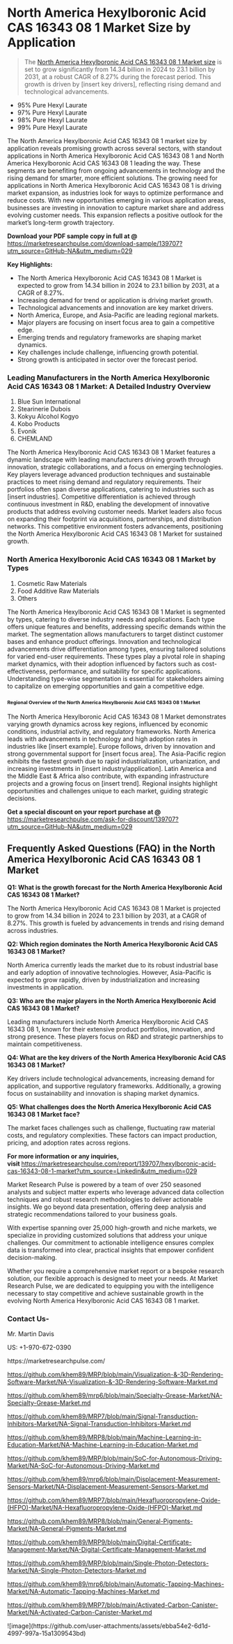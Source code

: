 <h1>North America Hexylboronic Acid CAS 16343 08 1 Market&nbsp;Size by Application</h1><blockquote><p>The <a href="https://marketresearchpulse.com/download-sample/139707?utm_source=GitHub-NA&amp;utm_medium=029">North America Hexylboronic Acid CAS 16343 08 1 Market size</a> is set to grow significantly from 14.34 billion in 2024 to 23.1 billion by 2031, at a robust CAGR of 8.27% during the forecast period. This growth is driven by [insert key drivers], reflecting rising demand and technological advancements.</p></blockquote><ul><li>95% Pure Hexyl Laurate <li> 97% Pure Hexyl Laurate <li> 98% Pure Hexyl Laurate <li> 99% Pure Hexyl Laurate</li></ul><p>The North America Hexylboronic Acid CAS 16343 08 1 market size by application reveals promising growth across several sectors, with standout applications in North America Hexylboronic Acid CAS 16343 08 1 and North America Hexylboronic Acid CAS 16343 08 1 leading the way. These segments are benefiting from ongoing advancements in technology and the rising demand for smarter, more efficient solutions. The growing need for applications in North America Hexylboronic Acid CAS 16343 08 1 is driving market expansion, as industries look for ways to optimize performance and reduce costs. With new opportunities emerging in various application areas, businesses are investing in innovation to capture market share and address evolving customer needs. This expansion reflects a positive outlook for the market’s long-term growth trajectory.</p><p><strong>Download your PDF sample copy in full at @ </strong><a href="https://marketresearchpulse.com/download-sample/139707?utm_source=GitHub-NA&amp;utm_medium=029">https://marketresearchpulse.com/download-sample/139707?utm_source=GitHub-NA&amp;utm_medium=029</a></p><p><strong>Key Highlights: </strong></p><ul><li>The North America Hexylboronic Acid CAS 16343 08 1 Market is expected to grow from 14.34 billion in 2024 to 23.1 billion by 2031, at a CAGR of 8.27%.</li><li>Increasing demand for trend or application is driving market growth.</li><li>Technological advancements and innovation are key market drivers.</li><li>North America, Europe, and Asia-Pacific are leading regional markets.</li><li>Major players are focusing on insert focus area to gain a competitive edge.</li><li>Emerging trends and regulatory frameworks are shaping market dynamics.</li><li>Key challenges include challenge, influencing growth potential.</li><li>Strong growth is anticipated in sector over the forecast period.</li></ul><h3>Leading Manufacturers in the North America Hexylboronic Acid CAS 16343 08 1 Market: A Detailed Industry Overview</h3><ol><li>Blue Sun International</li><li>Stearinerie Dubois</li><li>Kokyu Alcohol Kogyo</li><li>Kobo Products</li><li>Evonik</li><li>CHEMLAND</li></ol><div class="flex max-w-full flex-col flex-grow"><div class="min-h-8 text-message flex w-full flex-col items-end gap-2 whitespace-normal break-words [.text-message+&amp;]:mt-5" dir="auto" data-message-author-role="assistant" data-message-id="fd8432e4-4910-450d-b182-61b7bfb0a01f" data-message-model-slug="gpt-4o"><div class="flex w-full flex-col gap-1 empty:hidden first:pt-[3px]"><div class="markdown prose w-full break-words dark:prose-invert light"><p>The North America Hexylboronic Acid CAS 16343 08 1 Market features a dynamic landscape with leading manufacturers driving growth through innovation, strategic collaborations, and a focus on emerging technologies. Key players leverage advanced production techniques and sustainable practices to meet rising demand and regulatory requirements. Their portfolios often span diverse applications, catering to industries such as [insert industries]. Competitive differentiation is achieved through continuous investment in R&amp;D, enabling the development of innovative products that address evolving customer needs. Market leaders also focus on expanding their footprint via acquisitions, partnerships, and distribution networks. This competitive environment fosters advancements, positioning the North America Hexylboronic Acid CAS 16343 08 1 Market for sustained growth.</p></div></div></div></div><h3>North America Hexylboronic Acid CAS 16343 08 1 Market by Types</h3><ol><li>Cosmetic Raw Materials <li> Food Additive Raw Materials <li> Others</li></ol><div class="flex max-w-full flex-col flex-grow"><div class="min-h-8 text-message flex w-full flex-col items-end gap-2 whitespace-normal break-words [.text-message+&amp;]:mt-5" dir="auto" data-message-author-role="assistant" data-message-id="084470be-0bb7-4664-bddf-5156b4f41249" data-message-model-slug="gpt-4o-mini"><div class="flex w-full flex-col gap-1 empty:hidden first:pt-[3px]"><div class="markdown prose w-full break-words dark:prose-invert light"><p>The North America Hexylboronic Acid CAS 16343 08 1 Market is segmented by types, catering to diverse industry needs and applications. Each type offers unique features and benefits, addressing specific demands within the market. The segmentation allows manufacturers to target distinct customer bases and enhance product offerings. Innovation and technological advancements drive differentiation among types, ensuring tailored solutions for varied end-user requirements. These types play a pivotal role in shaping market dynamics, with their adoption influenced by factors such as cost-effectiveness, performance, and suitability for specific applications. Understanding type-wise segmentation is essential for stakeholders aiming to capitalize on emerging opportunities and gain a competitive edge.</p></div></div></div></div><h3><span style="font-size: 11px;">Regional Overview of the North America Hexylboronic Acid CAS 16343 08 1 Market</span></h3><div class="flex max-w-full flex-col flex-grow"><div class="min-h-8 text-message flex w-full flex-col items-end gap-2 whitespace-normal break-words [.text-message+&amp;]:mt-5" dir="auto" data-message-author-role="assistant" data-message-id="e9038762-ce64-4e30-91c9-9bd413514231" data-message-model-slug="gpt-4o-mini"><div class="flex w-full flex-col gap-1 empty:hidden first:pt-[3px]"><div class="markdown prose w-full break-words dark:prose-invert light"><p>The North America Hexylboronic Acid CAS 16343 08 1 Market demonstrates varying growth dynamics across key regions, influenced by economic conditions, industrial activity, and regulatory frameworks. North America leads with advancements in technology and high adoption rates in industries like [insert example]. Europe follows, driven by innovation and strong governmental support for [insert focus area]. The Asia-Pacific region exhibits the fastest growth due to rapid industrialization, urbanization, and increasing investments in [insert industry/application]. Latin America and the Middle East &amp; Africa also contribute, with expanding infrastructure projects and a growing focus on [insert trend]. Regional insights highlight opportunities and challenges unique to each market, guiding strategic decisions.</p></div></div></div></div><p><strong>Get a special discount on your report purchase at @ </strong><a href="https://marketresearchpulse.com/ask-for-discount/139707?utm_source=GitHub-NA&amp;utm_medium=029">https://marketresearchpulse.com/ask-for-discount/139707?utm_source=GitHub-NA&amp;utm_medium=029</a></p><h2>Frequently Asked Questions (FAQ) in the North America Hexylboronic Acid CAS 16343 08 1 Market</h2><p><strong>Q1: What is the growth forecast for the North America Hexylboronic Acid CAS 16343 08 1 Market?</strong></p><p>The North America Hexylboronic Acid CAS 16343 08 1 Market is projected to grow from 14.34 billion in 2024 to 23.1 billion by 2031, at a CAGR of 8.27%. This growth is fueled by advancements in trends and rising demand across industries.</p><p><strong>Q2: Which region dominates the North America Hexylboronic Acid CAS 16343 08 1 Market?</strong></p><p>North America currently leads the market due to its robust industrial base and early adoption of innovative technologies. However, Asia-Pacific is expected to grow rapidly, driven by industrialization and increasing investments in application.</p><p><strong>Q3: Who are the major players in the North America Hexylboronic Acid CAS 16343 08 1 Market?</strong></p><p>Leading manufacturers include North America Hexylboronic Acid CAS 16343 08 1, known for their extensive product portfolios, innovation, and strong presence. These players focus on R&amp;D and strategic partnerships to maintain competitiveness.</p><p><strong>Q4: What are the key drivers of the North America Hexylboronic Acid CAS 16343 08 1 Market?</strong></p><p>Key drivers include technological advancements, increasing demand for application, and supportive regulatory frameworks. Additionally, a growing focus on sustainability and innovation is shaping market dynamics.</p><p><strong>Q5: What challenges does the North America Hexylboronic Acid CAS 16343 08 1 Market face?</strong></p><p>The market faces challenges such as challenge, fluctuating raw material costs, and regulatory complexities. These factors can impact production, pricing, and adoption rates across regions.</p><p><strong>For more information or any inquiries, visit&nbsp;</strong><a href="https://marketresearchpulse.com/report/139707/hexylboronic-acid-cas-16343-08-1-market?utm_source=Linkedin&utm_medium=029">https://marketresearchpulse.com/report/139707/hexylboronic-acid-cas-16343-08-1-market?utm_source=Linkedin&utm_medium=029</a></p><p>Market Research Pulse is powered by a team of over 250 seasoned analysts and subject matter experts who leverage advanced data collection techniques and robust research methodologies to deliver actionable insights. We go beyond data presentation, offering deep analysis and strategic recommendations tailored to your business goals.</p><p>With expertise spanning over 25,000 high-growth and niche markets, we specialize in providing customized solutions that address your unique challenges. Our commitment to actionable intelligence ensures complex data is transformed into clear, practical insights that empower confident decision-making.</p><p>Whether you require a comprehensive market report or a bespoke research solution, our flexible approach is designed to meet your needs. At Market Research Pulse, we are dedicated to equipping you with the intelligence necessary to stay competitive and achieve sustainable growth in the evolving North America Hexylboronic Acid CAS 16343 08 1 market.</p><h3><strong>Contact Us-</strong></h3><p>Mr. Martin Davis</p><p>US: +1-970-672-0390</p><p>https://marketresearchpulse.com/</p><p><a href="https://github.com/khem89/MRP/blob/main/Visualization-&-3D-Rendering-Software-Market/NA-Visualization-&-3D-Rendering-Software-Market.md">https://github.com/khem89/MRP/blob/main/Visualization-&-3D-Rendering-Software-Market/NA-Visualization-&-3D-Rendering-Software-Market.md</a></p><p><a href="https://github.com/khem89/mrp6/blob/main/Specialty-Grease-Market/NA-Specialty-Grease-Market.md">https://github.com/khem89/mrp6/blob/main/Specialty-Grease-Market/NA-Specialty-Grease-Market.md</a></p><p><a href="https://github.com/khem89/MRP7/blob/main/Signal-Transduction-Inhibitors-Market/NA-Signal-Transduction-Inhibitors-Market.md">https://github.com/khem89/MRP7/blob/main/Signal-Transduction-Inhibitors-Market/NA-Signal-Transduction-Inhibitors-Market.md</a></p><p><a href="https://github.com/khem89/MRP8/blob/main/Machine-Learning-in-Education-Market/NA-Machine-Learning-in-Education-Market.md">https://github.com/khem89/MRP8/blob/main/Machine-Learning-in-Education-Market/NA-Machine-Learning-in-Education-Market.md</a></p><p><a href="https://github.com/khem89/MRP/blob/main/SoC-for-Autonomous-Driving-Market/NA-SoC-for-Autonomous-Driving-Market.md">https://github.com/khem89/MRP/blob/main/SoC-for-Autonomous-Driving-Market/NA-SoC-for-Autonomous-Driving-Market.md</a></p><p><a href="https://github.com/khem89/mrp6/blob/main/Displacement-Measurement-Sensors-Market/NA-Displacement-Measurement-Sensors-Market.md">https://github.com/khem89/mrp6/blob/main/Displacement-Measurement-Sensors-Market/NA-Displacement-Measurement-Sensors-Market.md</a></p><p><a href="https://github.com/khem89/MRP7/blob/main/Hexafluoropropylene-Oxide-(HFPO)-Market/NA-Hexafluoropropylene-Oxide-(HFPO)-Market.md">https://github.com/khem89/MRP7/blob/main/Hexafluoropropylene-Oxide-(HFPO)-Market/NA-Hexafluoropropylene-Oxide-(HFPO)-Market.md</a></p><p><a href="https://github.com/khem89/MRP8/blob/main/General-Pigments-Market/NA-General-Pigments-Market.md">https://github.com/khem89/MRP8/blob/main/General-Pigments-Market/NA-General-Pigments-Market.md</a></p><p><a href="https://github.com/khem89/MRP9/blob/main/Digital-Certificate-Management-Market/NA-Digital-Certificate-Management-Market.md">https://github.com/khem89/MRP9/blob/main/Digital-Certificate-Management-Market/NA-Digital-Certificate-Management-Market.md</a></p><p><a href="https://github.com/khem89/MRP/blob/main/Single-Photon-Detectors-Market/NA-Single-Photon-Detectors-Market.md">https://github.com/khem89/MRP/blob/main/Single-Photon-Detectors-Market/NA-Single-Photon-Detectors-Market.md</a></p><p><a href="https://github.com/khem89/mrp6/blob/main/Automatic-Tapping-Machines-Market/NA-Automatic-Tapping-Machines-Market.md">https://github.com/khem89/mrp6/blob/main/Automatic-Tapping-Machines-Market/NA-Automatic-Tapping-Machines-Market.md</a></p><p><a href="https://github.com/khem89/MRP7/blob/main/Activated-Carbon-Canister-Market/NA-Activated-Carbon-Canister-Market.md">https://github.com/khem89/MRP7/blob/main/Activated-Carbon-Canister-Market/NA-Activated-Carbon-Canister-Market.md</a></p>
![image](https://github.com/user-attachments/assets/ebba54e2-6d1d-4997-997a-15a1309543bd)
